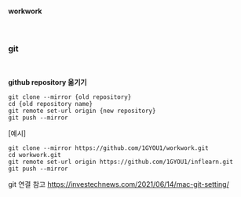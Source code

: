 <h4>workwork</h4>

<br>

### __git__

<br>

__github repository 옮기기__

```
git clone --mirror {old repository}
cd {old repository name}
git remote set-url origin {new repository}
git push --mirror
```

[예시]
```
git clone --mirror https://github.com/1GYOU1/workwork.git
cd workwork.git
git remote set-url origin https://github.com/1GYOU1/inflearn.git
git push --mirror
```

git 연결 참고
https://investechnews.com/2021/06/14/mac-git-setting/
